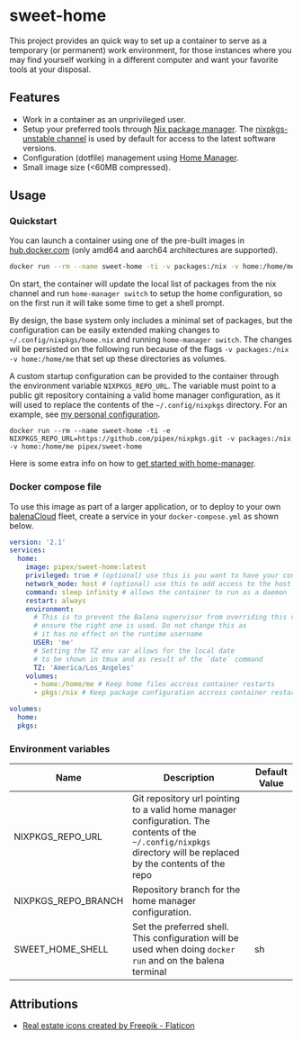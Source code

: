 # sweet-home

This project provides an quick way to set up a container to serve as a temporary (or permanent) work environment, 
for those instances where you may find yourself working in a different computer and want your favorite tools at your disposal.

## Features

- Work in a container as an unprivileged user.
- Setup your preferred tools through [Nix package manager](https://nixos.org/manual/nix/stable/introduction.html).
  The [nixpkgs-unstable channel](https://nixos.wiki/wiki/Nix_channels) is used by default for access to the latest software versions.
- Configuration (dotfile) management using [Home Manager](https://github.com/nix-community/home-manager).
- Small image size (<60MB compressed).

## Usage

### Quickstart

You can launch a container using one of the pre-built images in [hub.docker.com](https://hub.docker.com/u/pipex/sweet-home) 
(only amd64 and aarch64 architectures are supported).

```sh
docker run --rm --name sweet-home -ti -v packages:/nix -v home:/home/me pipex/sweet-home
```

On start, the container will update the local list of packages from the nix channel and run `home-manager switch` to setup the home configuration,
so on the first run it will take some time to get a shell prompt. 

By design, the base system only includes a minimal set of packages, but the
configuration can be easily extended making changes to `~/.config/nixpkgs/home.nix` and running `home-manager switch`. The changes wil be persisted
on the following run because of the flags `-v packages:/nix -v home:/home/me` that set up these directories as volumes.

A custom startup configuration can be provided to the container through the environment variable `NIXPKGS_REPO_URL`. The variable must point to a public git repository
containing a valid home manager configuration, as it will used to replace the contents of the `~/.config/nixpkgs` directory. For an example, see [my personal configuration](https://github.com/pipex/nixpkgs).

```
docker run --rm --name sweet-home -ti -e NIXPKGS_REPO_URL=https://github.com/pipex/nixpkgs.git -v packages:/nix -v home:/home/me pipex/sweet-home
```

Here is some extra info on how to [get started with home-manager](https://ghedam.at/24353/tutorial-getting-started-with-home-manager-for-nix).


### Docker compose file

To use this image as part of a larger application, or to deploy to your own [balenaCloud](https://www.balena.io/cloud/) fleet, create a 
service in your `docker-compose.yml` as shown below. 

```yaml
version: '2.1'
services:
  home:
    image: pipex/sweet-home:latest
    privileged: true # (optional) use this is you want to have your container have access to the host
    network_mode: host # (optional) use this to add access to the host network interfaces
    command: sleep infinity # allows the container to run as a daemon
    restart: always
    environment:
      # This is to prevent the Balena supervisor from overriding this value to
      # ensure the right one is used. Do not change this as
      # it has no effect on the runtime username
      USER: 'me'
      # Setting the TZ env var allows for the local date
      # to be shown in tmux and as result of the `date` command
      TZ: 'America/Los_Angeles'
    volumes:
      - home:/home/me # Keep home files accross container restarts
      - pkgs:/nix # Keep package configuration accross container restarts

volumes:
  home:
  pkgs:
```

### Environment variables 

| Name                | Description                                                                                                                                                       | Default Value |
|---------------------|-------------------------------------------------------------------------------------------------------------------------------------------------------------------|---------------|
| NIXPKGS_REPO_URL    | Git repository url pointing to a valid home manager configuration. The contents of the `~/.config/nixpkgs` directory will be replaced by the contents of the repo |               |
| NIXPKGS_REPO_BRANCH | Repository branch for the home manager configuration.                                                                                                             |               |
| SWEET_HOME_SHELL    | Set the preferred shell. This configuration will be used when doing `docker run` and on the balena terminal                                                       | sh            |

## Attributions

- [Real estate icons created by Freepik - Flaticon](https://www.flaticon.com/free-icons/real-estate)
